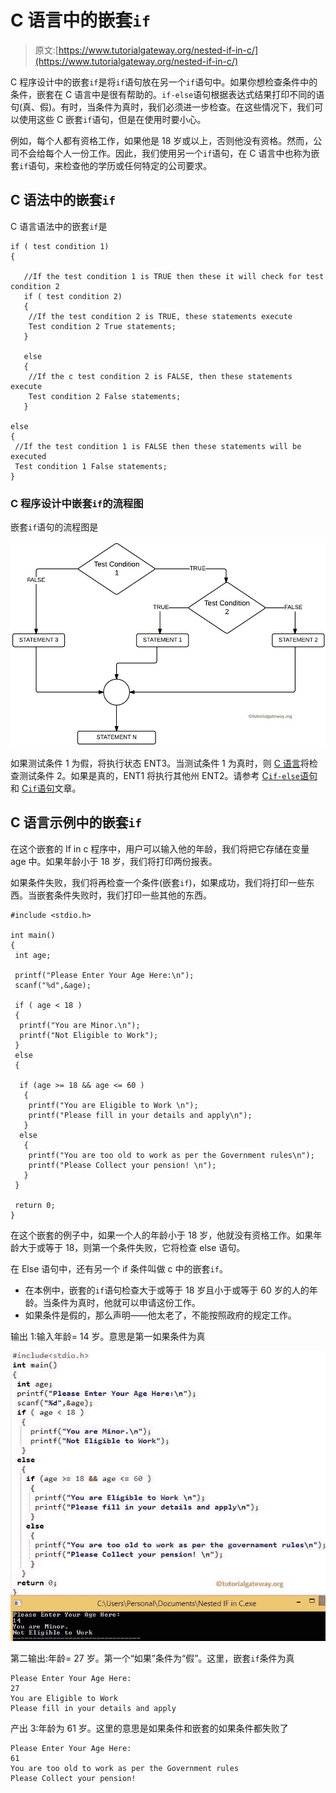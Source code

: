 # C 语言中的嵌套`if`

> 原文:[https://www.tutorialgateway.org/nested-if-in-c/](https://www.tutorialgateway.org/nested-if-in-c/)

C 程序设计中的嵌套`if`是将`if`语句放在另一个`if`语句中。如果你想检查条件中的条件，嵌套在 C 语言中是很有帮助的。`if-else`语句根据表达式结果打印不同的语句(真、假)。有时，当条件为真时，我们必须进一步检查。在这些情况下，我们可以使用这些 C 嵌套`if`语句，但是在使用时要小心。

例如，每个人都有资格工作，如果他是 18 岁或以上，否则他没有资格。然而，公司不会给每个人一份工作。因此，我们使用另一个`if`语句，在 C 语言中也称为嵌套`if`语句，来检查他的学历或任何特定的公司要求。

## C 语法中的嵌套`if`

C 语言语法中的嵌套`if`是

```
if ( test condition 1)
{

   //If the test condition 1 is TRUE then these it will check for test condition 2
   if ( test condition 2)
   {
    //If the test condition 2 is TRUE, these statements execute
    Test condition 2 True statements;
   }

   else
   {
    //If the c test condition 2 is FALSE, then these statements execute
    Test condition 2 False statements;
   }

else
{
 //If the test condition 1 is FALSE then these statements will be executed
 Test condition 1 False statements;
}
```

### C 程序设计中嵌套`if`的流程图

嵌套`if`语句的流程图是

![FLOW CHART For Nested If in C Programming](img/e61ed88e992881e0a36f001446bd0ed2.png)

如果测试条件 1 为假，将执行状态 ENT3。当测试条件 1 为真时，则 [C 语言](https://www.tutorialgateway.org/c-programming/)将检查测试条件 2。如果是真的，ENT1 将执行其他州 ENT2。请参考 [C`if-else`语句](https://www.tutorialgateway.org/if-else-statement-in-c/)和 [C`if`语句](https://www.tutorialgateway.org/if-statement-in-c/)文章。

## C 语言示例中的嵌套`if`

在这个嵌套的 If in c 程序中，用户可以输入他的年龄，我们将把它存储在变量 age 中。如果年龄小于 18 岁，我们将打印两份报表。

如果条件失败，我们将再检查一个条件(嵌套`if`)，如果成功，我们将打印一些东西。当嵌套条件失败时，我们打印一些其他的东西。

```
#include <stdio.h>

int main()
{
 int age;

 printf("Please Enter Your Age Here:\n");
 scanf("%d",&age);

 if ( age < 18 )
 {
  printf("You are Minor.\n");
  printf("Not Eligible to Work");
 }
 else
 {

  if (age >= 18 && age <= 60 ) 
   { 
    printf("You are Eligible to Work \n"); 
    printf("Please fill in your details and apply\n"); 
   } 
  else 
   { 
    printf("You are too old to work as per the Government rules\n");
    printf("Please Collect your pension! \n");
   }
 }

 return 0;
}
```

在这个嵌套的例子中，如果一个人的年龄小于 18 岁，他就没有资格工作。如果年龄大于或等于 18，则第一个条件失败，它将检查 else 语句。

在 Else 语句中，还有另一个 if 条件叫做 c 中的嵌套`if`。

*   在本例中，嵌套的`if`语句检查大于或等于 18 岁且小于或等于 60 岁的人的年龄。当条件为真时，他就可以申请这份工作。
*   如果条件是假的，那么声明——他太老了，不能按照政府的规定工作。

输出 1:输入年龄= 14 岁。意思是第一如果条件为真

![Nested If in C Output 1](img/01518e0ca0f760c788f8edac245e9cc6.png)

第二输出:年龄= 27 岁。第一个“如果”条件为“假”。这里，嵌套`if`条件为真

```
Please Enter Your Age Here:
27
You are Eligible to Work 
Please fill in your details and apply
```

产出 3:年龄为 61 岁。这里的意思是如果条件和嵌套的如果条件都失败了

```
Please Enter Your Age Here:
61
You are too old to work as per the Government rules
Please Collect your pension! 
```